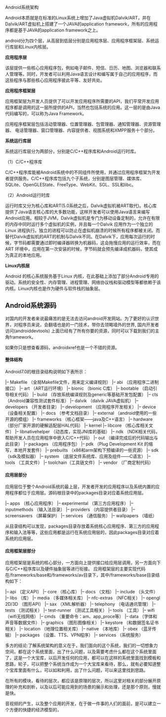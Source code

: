 Android系统架构

Android本质就是在标准的Linux系统上增加了Java虚拟机Dalvik/ART，并在Dalvik/ART虚拟机上搭建了一个JAVA的application framework，所有的应用程序都是基于JAVA的application framework之上。

android分为四个层，从高层到低层分别是应用程序层、应用程序框架层、系统运行库层和Linux内核层。



**应用程序层**

该层提供一些核心应用程序包，例如电子邮件、短信、日历、地图、浏览器和联系人管理等。同时，开发者可以利用Java语言设计和编写属于自己的应用程序，而这些程序与那些核心应用程序彼此平等、友好共处。

**应用程序框架层**

应用框架层为开发人员提供了可以开发应用程序所需要的API，我们平常开发应用程序都是调用的这一层所提供的API，当然也包括系统的应用。这一层的是由Java代码编写的，可以称为Java Framework。

应用程序框架层包括活动管理器、位置管理器、包管理器、通知管理器、资源管理器、 电话管理器、窗口管理器、内容提供者、视图系统和XMPP服务十个部分。



**系统运行库层**

系统运行库层分为两部分，分别是C/C++程序库和Android运行时库。

（1）C/C++程序库

C/C++程序库能被Android系统中的不同组件所使用，并通过应用程序框架为开发者提供服务。C/C++程序库包括九个子系统，分别是图层管理、媒体库、SQLite、OpenGLEState、FreeType、WebKit、SGL、SSL和libc。



（2）Android运行时库

运行时库又分为核心库和ART(5.0系统之后，Dalvik虚拟机被ART取代)。核心库提供了Java语言核心库的大多数功能，这样开发者可以使用Java语言来编写Android应用。相较于JVM，Dalvik虚拟机是专门为移动设备定制的，允许在有限的内存中同时运行多个虚拟机的实例，并且每一个Dalvik 应用作为一个独立的Linux 进程执行。独立的进程可以防止在虚拟机崩溃的时候所有程序都被关闭。而替代Dalvik虚拟机的ART的机制与Dalvik不同。在Dalvik下，应用每次运行的时候，字节码都需要通过即时编译器转换为机器码，这会拖慢应用的运行效率，而在ART 环境中，应用在第一次安装的时候，字节码就会预先编译成机器码，使其成为真正的本地应用。

**Linux内核层**

Android 的核心系统服务基于Linux 内核，在此基础上添加了部分Android专用的驱动。系统的安全性、内存管理、进程管理、网络协议栈和驱动模型等都依赖于该内核。Linux内核也是作为硬件与软件栈的抽象层。

## Android系统源码

对国内的开发者来说最痛苦的是无法去访问android开发网站。为了更好的认识世界，对程序员来说，会翻墙也是的一门技术，带你去领略墙外的世界, 国内开发者访问(androiddevtools) 上面已经有了所有你要的资源，同时可以下载到我们的主角framework。

如果你只是想查看源码，androidxref也是一个不错的资源。

#### 整体结构

Android7.0的根目录结构说明如下表所示：

|– Makefile （全局Makefile文件，用来定义编译规则） |– abi （应用程序二进制接口） |– art （ART运行环境） |– bionic （bionic C库） |– bootable （启动引导相关代码） |– build （存放系统编译规则及generic等基础开发包配置） |– cts （Android兼容性测试套件标准） |– dalvik （dalvik JAVA虚拟机） |– developers （开发者目录） |– development （应用程序开发相关） |– device （设备相关配置） |– docs （参考文档目录） |– external （android使用的一些开源的模组） |– frameworks （核心框架——java及C++语言） |– hardware （部分厂家开源的硬解适配层HAL代码） |– kernel |– libcore （核心库相关文件） |– libnativehelper （动态库，实现JNI库的基础） |– ndk （NDK相关代码，帮助开发人员在应用程序中嵌入C/C++代码） |– out （编译完成后的代码输出与此目录） |– packages （应用程序包） |– pdk （Plug Development Kit 的缩写，本地开发套件） |– prebuilts （x86和arm架构下预编译的一些资源） |– sdk （sdk及模拟器） |– system （底层文件系统库、应用及组件——C语言） |– tools （工具文件） |– toolchain（工具链文件） |– vendor （厂商定制代码）

#### 应用层部分

应用层位于整个Android系统的最上层，开发者开发的应用程序以及系统内置的应用程序都位于应用层。源码根目录中的packages目录对应着系统应用层。

|– apps （核心应用程序） |– experimental （第三方应用程序） |– inputmethods （输入法目录） |– providers （内容提供者目录） |– screensavers （屏幕保护） |– services （通信服务） |– wallpapers （墙纸）

从目录结构可以发现，packages目录存放着系统核心应用程序、第三方的应用程序和输入法等等，这些应用都是运行在系统应用层的，因此packages目录对应着系统的应用层。

#### 应用框架层部分

应用框架层是系统的核心部分，一方面向上提供接口给应用层调用，另一方面向下与C/C++程序库以及硬件抽象层等进行衔接。 应用框架层的主要实现代码在/frameworks/base和/frameworks/av目录下，其中/frameworks/base目录结构如下：

|– api （定义API） |– core （核心库） |– docs （文档） |– include （头文件） |– libs （库） |– media （多媒体相关库） |– nfc-extras （NFC相关） |– opengl 2D/3D （图形API） |– sax （XML解析器） |– telephony （电话通讯管理） |– tests （测试相关） |– test-runner （测试工具相关） |– tools （工具） |– wifi （wifi无线网络） |– cmds （重要命令：am、app_proce等） |– data （字体和声音等数据文件） |– graphics （图形图像相关） |– keystore （和数据签名证书相关） |– location （地理位置相关库） |– native （本地库） |– obex （蓝牙传输） |– packages （设置、TTS、VPN程序） |– services （系统服务）



多方的结论:了解系统架构的意义在于，我们面向的这个系统，我们的一切想象力空间，都在这个系统里面，出了什么问题，以及需要考虑什么都在这个系统里面了，这是一个大宝库，以后开发任何的应用，都可以在这样的系统里面找到模板和思路，轮子，可以把整个系统当作成为一个大宝库来看待，那么，就有必要知道整个宝库里面有什么，可以如和利用，出了什么问题，可以来这里找到思路。

在所有的模块，看待的层次，都应该是原理的层次，所以这里对相关的部分展开原理的补充和剖析，以及以后可能应用到的场景的展示和处理，还是那个原则，慢就是快。

音视频的产生，以及整个应用的开发，在于做一件事的人们的面前，是可以建立一个方便的快捷的经济模型的，